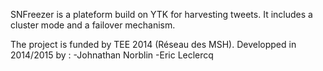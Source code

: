 SNFreezer is a plateform build on YTK for harvesting tweets. It includes a cluster mode and a failover mechanism.

The project is funded by TEE 2014 (Réseau des MSH). Developped in 2014/2015 by :
-Johnathan Norblin 
-Eric Leclercq
